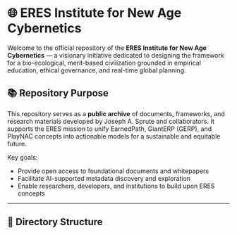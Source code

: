 # 🌐 ERES Institute for New Age Cybernetics

Welcome to the official repository of the **ERES Institute for New Age Cybernetics** — a visionary initiative dedicated to designing the framework for a bio-ecological, merit-based civilization grounded in empirical education, ethical governance, and real-time global planning.

## 📚 Repository Purpose

This repository serves as a **public archive** of documents, frameworks, and research materials developed by Joseph A. Sprute and collaborators. It supports the ERES mission to unify EarnedPath, GiantERP (GERP), and PlayNAC concepts into actionable models for a sustainable and equitable future.

Key goals:
- Provide open access to foundational documents and whitepapers
- Facilitate AI-supported metadata discovery and exploration
- Enable researchers, developers, and institutions to build upon ERES concepts

---

## 📁 Directory Structure

